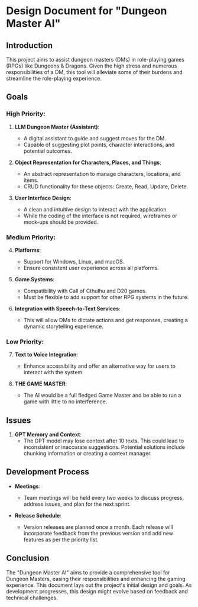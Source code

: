 # Design Document for "Dungeon Master AI"

## Introduction

This project aims to assist dungeon masters (DMs) in role-playing games (RPGs) like Dungeons & Dragons. Given the high stress and numerous responsibilities of a DM, this tool will alleviate some of their burdens and streamline the role-playing experience.

## Goals

### High Priority:

1. **LLM Dungeon Master (Assistant)**:
    - A digital assistant to guide and suggest moves for the DM.
    - Capable of suggesting plot points, character interactions, and potential outcomes.

2. **Object Representation for Characters, Places, and Things**:
    - An abstract representation to manage characters, locations, and items.
    - CRUD functionality for these objects: Create, Read, Update, Delete.

3. **User Interface Design**:
    - A clean and intuitive design to interact with the application.
    - While the coding of the interface is not required, wireframes or mock-ups should be provided.

### Medium Priority:

4. **Platforms**:
    - Support for Windows, Linux, and macOS.
    - Ensure consistent user experience across all platforms.

5. **Game Systems**:
    - Compatibility with Call of Cthulhu and D20 games.
    - Must be flexible to add support for other RPG systems in the future.

6. **Integration with Speech-to-Text Services**:
    - This will allow DMs to dictate actions and get responses, creating a dynamic storytelling experience.

### Low Priority:

7. **Text to Voice Integration**:
    - Enhance accessibility and offer an alternative way for users to interact with the system.

8. **THE GAME MASTER**:
    - The AI would be a full fledged Game Master and be able to run a game with little to no interference.

## Issues

1. **GPT Memory and Context**:
    - The GPT model may lose context after 10 texts. This could lead to inconsistent or inaccurate suggestions. Potential solutions include chunking information or creating a context manager.

## Development Process

- **Meetings**:
  - Team meetings will be held every two weeks to discuss progress, address issues, and plan for the next sprint.

- **Release Schedule**:
  - Version releases are planned once a month. Each release will incorporate feedback from the previous version and add new features as per the priority list.

## Conclusion

The "Dungeon Master AI" aims to provide a comprehensive tool for Dungeon Masters, easing their responsibilities and enhancing the gaming experience. This document lays out the project's initial design and goals. As development progresses, this design might evolve based on feedback and technical challenges.
